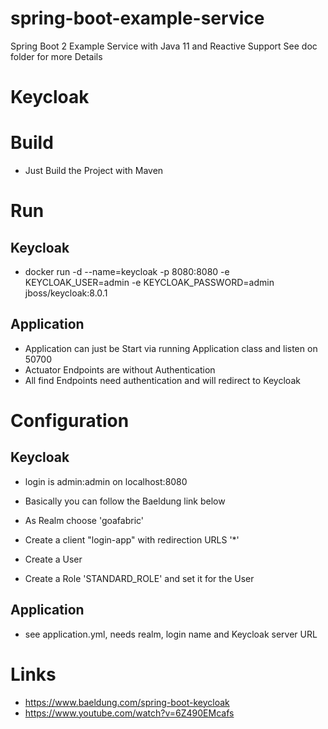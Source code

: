 # spring-boot-example-service
Spring Boot 2 Example Service with Java 11 and Reactive Support
See doc folder for more Details

# Keycloak

# Build
- Just Build the Project with Maven

# Run
## Keycloak
- docker run -d --name=keycloak -p 8080:8080 -e KEYCLOAK_USER=admin -e KEYCLOAK_PASSWORD=admin jboss/keycloak:8.0.1

## Application
- Application can just be Start via running Application class and listen on 50700
- Actuator Endpoints are without Authentication
- All find Endpoints need authentication and will redirect to Keycloak

# Configuration
## Keycloak
- login is admin:admin on localhost:8080
- Basically you can follow the Baeldung link below
- As Realm choose 'goafabric'

- Create a client "login-app" with redirection URLS '*'
- Create a User
- Create a Role 'STANDARD_ROLE' and set it for the User
 
## Application
- see application.yml, needs realm, login name and Keycloak server URL

# Links
- https://www.baeldung.com/spring-boot-keycloak
- https://www.youtube.com/watch?v=6Z490EMcafs
